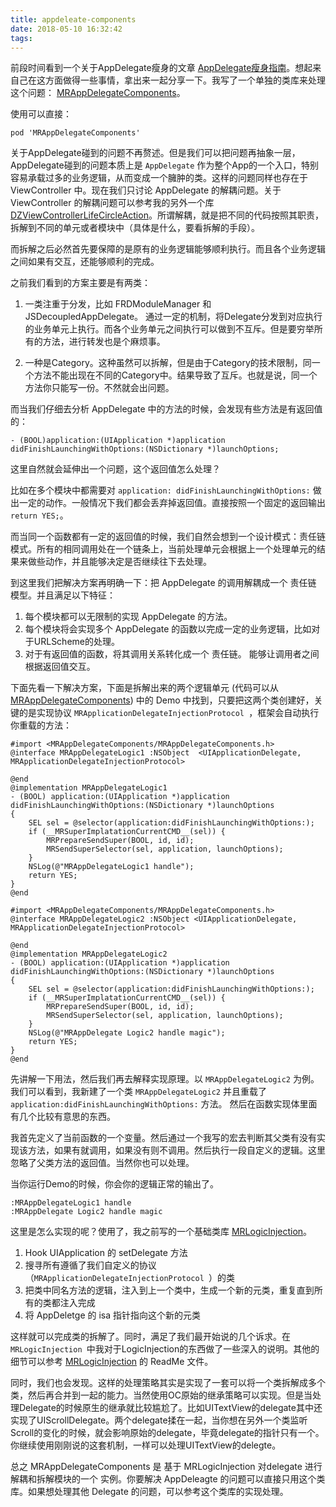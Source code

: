 ```yaml
---
title: appdeleate-components
date: 2018-05-10 16:32:42
tags:
---
```



前段时间看到一个关于AppDelegate瘦身的文章 [AppDelegate瘦身指南](http://www.cocoachina.com/apple/20180316/22638.html)。想起来自己在这方面做得一些事情，拿出来一起分享一下。我写了一个单独的类库来处理这个问题： [MRAppDelegateComponents](https://github.com/yishuiliunian/MRAppDelegateComponents)。

使用可以直接：

~~~
pod 'MRAppDelegateComponents'
~~~

关于AppDelegate碰到的问题不再赘述。但是我们可以把问题再抽象一层，AppDelegate碰到的问题本质上是 `AppDelegate` 作为整个App的一个入口，特别容易承载过多的业务逻辑，从而变成一个臃肿的类。这样的问题同样也存在于 ViewController 中。现在我们只讨论 AppDelegate 的解耦问题。关于 ViewController 的解耦问题可以参考我的另外一个库 [DZViewControllerLifeCircleAction](https://github.com/yishuiliunian/DZViewControllerLifeCircleAction)。所谓解耦，就是把不同的代码按照其职责，拆解到不同的单元或者模块中（具体是什么，要看拆解的手段）。

而拆解之后必然首先要保障的是原有的业务逻辑能够顺利执行。而且各个业务逻辑之间如果有交互，还能够顺利的完成。


之前我们看到的方案主要是有两类：

1. 一类注重于分发，比如 FRDModuleManager 和 JSDecoupledAppDelegate。 通过一定的机制，将Delegate分发到对应执行的业务单元上执行。而各个业务单元之间执行可以做到不互斥。但是要穷举所有的方法，进行转发也是个麻烦事。

2. 一种是Category。这种虽然可以拆解，但是由于Category的技术限制，同一个方法不能出现在不同的Category中。结果导致了互斥。也就是说，同一个方法你只能写一份。不然就会出问题。

而当我们仔细去分析 AppDelegate 中的方法的时候，会发现有些方法是有返回值的：

~~~
- (BOOL)application:(UIApplication *)application didFinishLaunchingWithOptions:(NSDictionary *)launchOptions;
~~~

这里自然就会延伸出一个问题，这个返回值怎么处理？

比如在多个模块中都需要对 `application: didFinishLaunchingWithOptions:` 做出一定的动作。一般情况下我们都会丢弃掉返回值。直接按照一个固定的返回输出 `return YES;`。

而当同一个函数都有一定的返回值的时候，我们自然会想到一个设计模式：责任链模式。所有的相同调用处在一个链条上，当前处理单元会根据上一个处理单元的结果来做些动作，并且能够决定是否继续往下去处理。

到这里我们把解决方案再明确一下：把 AppDelegate 的调用解耦成一个 责任链 模型。并且满足以下特征：

1. 每个模块都可以无限制的实现 AppDelegate 的方法。
2. 每个模块将会实现多个 AppDelegate 的函数以完成一定的业务逻辑，比如对于URLScheme的处理。
3. 对于有返回值的函数，将其调用关系转化成一个 责任链。 能够让调用者之间根据返回值交互。



下面先看一下解决方案，下面是拆解出来的两个逻辑单元 (代码可以从[MRAppDelegateComponents](https://github.com/yishuiliunian/MRAppDelegateComponents)) 中的 Demo 中找到，只要把这两个类创建好，关键的是实现协议 `MRApplicationDelegateInjectionProtocol `，框架会自动执行你重载的方法：

~~~
#import <MRAppDelegateComponents/MRAppDelegateComponents.h>
@interface MRAppDelegateLogic1 :NSObject  <UIApplicationDelegate, MRApplicationDelegateInjectionProtocol>

@end
@implementation MRAppDelegateLogic1
- (BOOL) application:(UIApplication *)application didFinishLaunchingWithOptions:(NSDictionary *)launchOptions
{
    SEL sel = @selector(application:didFinishLaunchingWithOptions:);
    if (__MRSuperImplatationCurrentCMD__(sel)) {
        MRPrepareSendSuper(BOOL, id, id);
        MRSendSuperSelector(sel, application, launchOptions);
    }
    NSLog(@"MRAppDelegateLogic1 handle");
    return YES;
}
@end
~~~


~~~
#import <MRAppDelegateComponents/MRAppDelegateComponents.h>
@interface MRAppDelegateLogic2 :NSObject <UIApplicationDelegate, MRApplicationDelegateInjectionProtocol>

@end
@implementation MRAppDelegateLogic2
- (BOOL) application:(UIApplication *)application didFinishLaunchingWithOptions:(NSDictionary *)launchOptions
{
    SEL sel = @selector(application:didFinishLaunchingWithOptions:);
    if (__MRSuperImplatationCurrentCMD__(sel)) {
        MRPrepareSendSuper(BOOL, id, id);
        MRSendSuperSelector(sel, application, launchOptions);
    }
    NSLog(@"MRAppDelegate Logic2 handle magic");
    return YES;
}
@end
~~~


先讲解一下用法，然后我们再去解释实现原理。以 `MRAppDelegateLogic2` 为例。我们可以看到，我新建了一个类 `MRAppDelegateLogic2` 并且重载了 `application:didFinishLaunchingWithOptions:` 方法。 然后在函数实现体里面有几个比较有意思的东西。

我首先定义了当前函数的一个变量。然后通过一个我写的宏去判断其父类有没有实现该方法，如果有就调用，如果没有则不调用。然后执行一段自定义的逻辑。这里忽略了父类方法的返回值。当然你也可以处理。

当你运行Demo的时候，你会你的逻辑正常的输出了。


~~~
:MRAppDelegateLogic1 handle
:MRAppDelegate Logic2 handle magic
~~~

这里是怎么实现的呢？使用了，我之前写的一个基础类库 [MRLogicInjection](https://github.com/yishuiliunian/MRLogicInjection)。


1. Hook UIApplication 的 setDelegate 方法
2. 搜寻所有遵循了我们自定义的协议 （`MRApplicationDelegateInjectionProtocol `）的类
3. 把类中同名方法的逻辑，注入到上一个类中，生成一个新的元类，重复直到所有的类都注入完成
4. 将 AppDeletge 的 isa 指针指向这个新的元类

这样就可以完成类的拆解了。同时，满足了我们最开始说的几个诉求。在 `MRLogicInjection `中我对于LogicInjection的东西做了一些深入的说明。其他的细节可以参考 [MRLogicInjection](https://github.com/yishuiliunian/MRLogicInjection) 的 ReadMe 文件。

同时，我们也会发现。这样的处理策略其实是实现了一套可以将一个类拆解成多个类，然后再合并到一起的能力。当然使用OC原始的继承策略可以实现。但是当处理Delegate的时候原生的继承就比较尴尬了。比如UITextView的delegate其中还实现了UIScrollDelegate。两个delegate揉在一起，当你想在另外一个类监听Scroll的变化的时候，就会影响原始的delegate，毕竟delegate的指针只有一个。你继续使用刚刚说的这套机制，一样可以处理UITextView的delegte。

总之 MRAppDelegateComponents 是 基于 MRLogicInjection 对delegate 进行解耦和拆解模块的一个 实例。你要解决 AppDeleagte 的问题可以直接只用这个类库。如果想处理其他 Delegate 的问题，可以参考这个类库的实现处理。